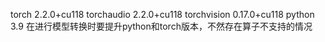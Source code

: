 torch                    2.2.0+cu118
torchaudio               2.2.0+cu118
torchvision              0.17.0+cu118
python 3.9
在进行模型转换时要提升python和torch版本，不然存在算子不支持的情况
